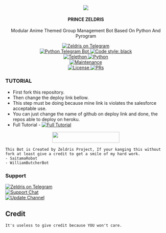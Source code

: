 <p align="center">
  <img src="https://telegra.ph/file/d9a6e248f372ec2008e37.jpg">
</p>

<h4><p align="center"> PRINCE ZELDRIS </p></h4>

<p align="center">Modular Anime Themed Group Management Bot Based On Python And Pyrogram </p>

<p align="center">
<a href="https://t.me/princezeldris_bot"> <img src="https://img.shields.io/badge/Emiko-Robot-blue?&logo=telegram" alt="Zeldris on Telegram" /> </a><br>
<a href="https://python-telegram-bot.org"> <img src="https://img.shields.io/badge/PTB-13.13-white?&style=flat-round&logo=github" alt="Python Telegram Bot" /> </a>
<a href="https://github.com/psf/black"><img alt="Code style: black" src="https://img.shields.io/badge/code%20style-black-000000.svg"></a><br>
<a href="https://docs.telethon.dev"> <img src="https://img.shields.io/badge/Telethon-1.24.0-red?&style=flat-round&logo=github" alt="Telethon" /> </a>
<a href="https://docs.python.org"> <img src="https://img.shields.io/badge/Python-3.10.5-purple?&style=flat-round&logo=python" alt="Python" /> </a><br>
<a href="https://GitHub.com/davethecrazyiest/Prince-Zeldris"> <img src="https://img.shields.io/badge/Maintained-Yash-yellow.svg" alt="Maintenance" /> </a><br>
<a href="https://github.com/kennedy-ex/EmikoRobot/blob/main/LICENSE"> <img src="https://img.shields.io/badge/License-GPLv3-blue.svg" alt="License" /> </a>
<a href="https://makeapullrequest.com"> <img src="https://img.shields.io/badge/PRs-Welcome-blue.svg?style=flat-round" alt="PRs" /> </a>
</p>

### TUTORIAL

- First fork this repository.
- Then change the deploy link bellow.
- This step must be doing because mine link is violates the salesforce acceptable use.
- You can just change the name of github on deploy link and done, the repos able to deploy on heroku.
- Full Tutorial - [![Full Tutorial](https://img.shields.io/badge/Watch%20Now-blue)](https://youtu.be/GMaYMYhf_Vk)

<p align="center"><a href="https://dashboard.heroku.com/new?template=https://github.com/kennedy-ex/EmikoRobot"> <img 
src="https://img.shields.io/badge/Deploy%20To%20Heroku-red?style=flat&logo=heroku" width="210" height="34.45" /></a></p>


```
This Bot is Created by Zeldris Project, If your kanging this without fork at least give a credit to get a smile of my hard work. 
- SaitamaRobot 
- WilliamButcherBot
```

### Support
<p>
<a href="https://t.me/pixcatzo"> <img src="https://img.shields.io/badge/Zeldris-blue?&logo=telegram" alt="Zeldris on Telegram" /> </a><br>
<a href="https://t.me/animelovindo"> <img src="https://img.shields.io/badge/Support-Chat-blue?&logo=telegram" alt="Support Chat" /> </a><br>
<a href="https://t.me/zeldrisProject"> <img src="https://img.shields.io/badge/Update-Channel-blue?&logo=telegram" alt="Update Channel" /> </a><br>
</p>

## Credit 

```
It's useless to give credit because YOU won't care.
```
